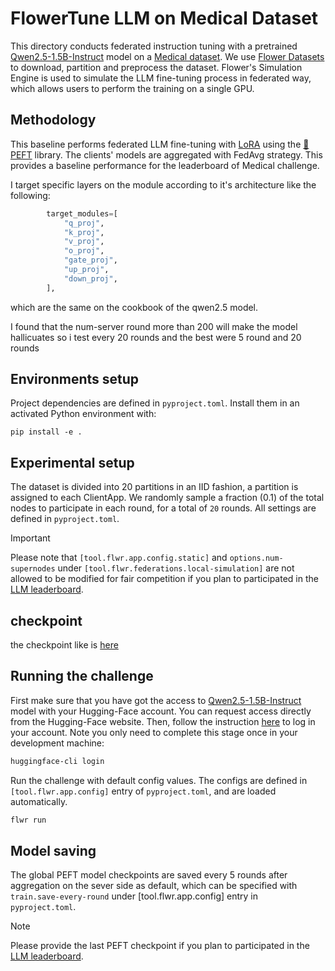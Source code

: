 # FlowerTune LLM on Medical Dataset

This directory conducts federated instruction tuning with a pretrained [Qwen2.5-1.5B-Instruct](https://huggingface.co/mistralai/Qwen2.5-1.5B-Instruct-v0.3) model on a [Medical dataset](https://huggingface.co/datasets/medalpaca/medical_meadow_medical_flashcards).
We use [Flower Datasets](https://flower.dev/docs/datasets/) to download, partition and preprocess the dataset.
Flower's Simulation Engine is used to simulate the LLM fine-tuning process in federated way,
which allows users to perform the training on a single GPU.


## Methodology

This baseline performs federated LLM fine-tuning with [LoRA](https://arxiv.org/pdf/2106.09685) using the [🤗PEFT](https://huggingface.co/docs/peft/en/index) library.
The clients' models are aggregated with FedAvg strategy.
This provides a baseline performance for the leaderboard of Medical challenge.

I target specific layers on the module according to it's architecture like the following:
```python 
        target_modules=[
            "q_proj",
            "k_proj",
            "v_proj",
            "o_proj",
            "gate_proj",
            "up_proj",
            "down_proj",
        ],

```
which are the same on the cookbook of the qwen2.5 model. 

I found that the num-server round more than 200 will make the model hallicuates so i test every 20 rounds and the best were 5 round and 20 rounds 

## Environments setup

Project dependencies are defined in `pyproject.toml`. Install them in an activated Python environment with:

```shell
pip install -e .
```

## Experimental setup

The dataset is divided into 20 partitions in an IID fashion, a partition is assigned to each ClientApp.
We randomly sample a fraction (0.1) of the total nodes to participate in each round, for a total of `20` rounds.
All settings are defined in `pyproject.toml`.

> [!IMPORTANT]
> Please note that `[tool.flwr.app.config.static]` and `options.num-supernodes` under `[tool.flwr.federations.local-simulation]` are not allowed to be modified for fair competition if you plan to participated in the [LLM leaderboard](https://flower.ai/benchmarks/llm-leaderboard).

##  checkpoint 

the checkpoint like is [here](https://drive.google.com/drive/folders/1yvRW7lcsUVVMZkV0T3la7FHfm463ym6z?usp=drive_link) 
## Running the challenge

First make sure that you have got the access to [Qwen2.5-1.5B-Instruct](https://huggingface.co/mistralai/Qwen2.5-1.5B-Instruct-v0.3) model with your Hugging-Face account. You can request access directly from the Hugging-Face website.
Then, follow the instruction [here](https://huggingface.co/docs/huggingface_hub/en/quick-start#login-command) to log in your account. Note you only need to complete this stage once in your development machine:

```bash
huggingface-cli login
```

Run the challenge with default config values.
The configs are defined in `[tool.flwr.app.config]` entry of `pyproject.toml`, and are loaded automatically.

```bash
flwr run
```

## Model saving

The global PEFT model checkpoints are saved every 5 rounds after aggregation on the sever side as default, which can be specified with `train.save-every-round` under [tool.flwr.app.config] entry in `pyproject.toml`.

> [!NOTE]
> Please provide the last PEFT checkpoint if you plan to participated in the [LLM leaderboard](https://flower.ai/benchmarks/llm-leaderboard).
